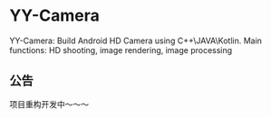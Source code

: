 # YY-Camera
YY-Camera: Build Android HD Camera using C++\JAVA\Kotlin. Main functions: HD shooting,  image rendering, image processing

## 公告

项目重构开发中～～～

